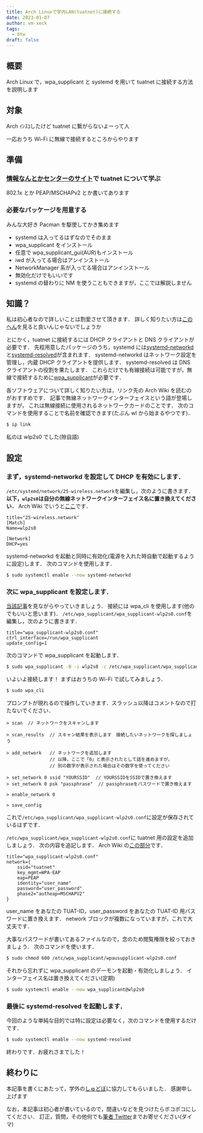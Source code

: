 ```yaml
---
title: Arch Linuxで学内LAN(tuatnet)に接続する
date: 2023-01-07
author: vm-xeck
tags:
  - btw
draft: false
---
```

## 概要

Arch Linux で，wpa_supplicant と systemd を用いて tuatnet に接続する方法を説明します

## 対象

Arch ｲﾝｽｺしたけど tuatnet に繋がらないよーって人

一応おうち Wi-Fi に無線で接続するところからやります

## 準備

### [情報なんとかセンターのサイト](https://www.imc.tuat.ac.jp/info-system0/campusnet/wlan/index.html)で tuatnet について学ぶ

802.1x とか PEAP/MSCHAPv2 とか書いてあります

### 必要なパッケージを用意する

みんな大好き Pacman を駆使してかき集めます

- systemd は入ってるはずなのでそのまま
- wpa_supplicant をインストール
- 任意で wpa_supplicant_gui(AUR)もインストール
- iwd が入ってる場合はアンインストール
- NetworkManager 系が入ってる場合はアンインストール
- 無効化だけでもいいです
- systemd の替わりに NM を使うこともできますが，ここでは解説しません

## 知識？

私は初心者なので詳しいことは割愛させて頂きます．
詳しく知りたい方は[この](https://wiki.archlinux.jp/index.php/%E3%83%8D%E3%83%83%E3%83%88%E3%83%AF%E3%83%BC%E3%82%AF%E8%A8%AD%E5%AE%9A)[へん](https://wiki.archlinux.jp/index.php/%E3%83%AF%E3%82%A4%E3%83%A4%E3%83%AC%E3%82%B9%E8%A8%AD%E5%AE%9A)を見ると良いんじゃないでしょうか

とにかく，tuatnet に接続するには DHCP クライアントと DNS クライアントが必要です．
先程用意したパッケージのうち，systemd には[systemd-networkd](https://wiki.archlinux.jp/index.php/Systemd-networkd)と[systemd-resolved](https://wiki.archlinux.jp/index.php/Systemd-resolved)が含まれます．
systemd-networkd はネットワーク設定を管理し，内蔵 DHCP クライアントを提供します．
systemd-resolved は DNS クライアントの役割を果たします．
これらだけでも有線接続は可能ですが，無線で接続するために[wpa_supplicant](https://wiki.archlinux.jp/index.php/Wpa_supplicant)が必要です．

各ソフトウェアについて詳しく知りたい方は，リンク先の Arch Wiki を読むのがおすすめです．
記事で無線ネットワークインターフェイスという語が登場しますが，
これは無線接続に使用されるネットワークカードのことです．
次のコマンドを使用することで名前を確認できます(たぶん wl から始まるやつです)．

```bash
$ ip link
```

私のは wlp2s0 でした(隙自語)

## 設定

### まず，systemd-networkd を設定して DHCP を有効にします．

`/etc/systemd/network/25-wireless.network`を編集し，次のように書きます．
**以下，`wlp2s0`は自分の無線ネットワークインターフェイス名に置き換えてください．**
Arch Wiki でいうと[ここ](https://wiki.archlinux.jp/index.php/Systemd-networkd#.E7.84.A1.E7.B7.9A.E3.82.A2.E3.83.80.E3.83.97.E3.82.BF)です．

```systemd
title="25-wireless.network"
[Match]
Name=wlp2s0

[Network]
DHCP=yes
```

systemd-networkd を起動と同時に有効化(電源を入れた時自動で起動するように設定)します．
次のコマンドを使用します．

```bash
$ sudo systemctl enable --now systemd-networkd
```

### 次に wpa_supplicant を設定します．

[当該記事](https://wiki.archlinux.jp/index.php/Wpa_supplicant#wpa_cli_.E3.81.A7.E6.8E.A5.E7.B6.9A.E3.81.99.E3.82.8B)を見ながらやっていきましょう．
接続には wpa_cli を使用します(他のでもいいと思います)．
`/etc/wpa_supplicant/wpa_supplicant-wlp2s0.conf`を編集し，次のように書きます．

```systemd
title="wpa_supplicant-wlp2s0.conf"
ctrl_interface=/run/wpa_supplicant
update_config=1
```

次のコマンドで wpa_supplicant を起動します．

```bash
$ sudo wpa_supplicant -B -i wlp2s0 -c /etc/wpa_supplicant/wpa_supplicant-wlp2s0.conf
```

いよいよ接続します！
まずはおうちの Wi-Fi で試してみましょう．

```bash
$ sudo wpa_cli
```

プロンプトが現れるので操作していきます．スラッシュ以降はコメントなので打たないでください．

```
> scan  // ネットワークをスキャンします

> scan_results  // スキャン結果を表示します　接続したいネットワークを探しましょう

> add_network   // ネットワークを追加します
                // 以降，ここで「0」と表示されたとして話を進めますが，
                // 別の数字が表示された場合はその数字を使ってください

> set_network 0 ssid "YOURSSID"  // YOURSSIDをSSIDで置き換えます
> set_network 0 psk "passphrase"  // passphraseをパスワードで置き換えます

> enable_network 0

> save_config
```

これで`/etc/wpa_supplicant/wpa_supplicant-wlp2s0.conf`に設定が保存されているはずです．

`/etc/wpa_supplicant/wpa_supplicant-wlp2s0.conf`に tuatnet 用の設定を追加しましょう．
次の内容を追記します．
Arch Wiki の[この部分](https://wiki.archlinux.jp/index.php/Wpa_supplicant#802.1x.2Fradius)です．

```systemd
title="wpa_supplicant-wlp2s0.conf"
network={
    ssid="tuatnet"
    key_mgmt=WPA-EAP
    eap=PEAP
    identity="user_name"
    password="user_password"
    phase2="autheap=MSCHAPV2"
}
```

user_name をあなたの TUAT-ID，user_password をあなたの TUAT-ID 用パスワードに置き換えます．
network ブロックが複数になっていますが，これで大丈夫です．

大事なパスワードが書いてあるファイルなので，念のため閲覧権限を絞っておきましょう．
次のコマンドを使います．

```bash
$ sudo chmod 600 /etc/wpa_supplicant/wpausupplicant-wlp2s0.conf
```

それから忘れずに wpa_supplicant のデーモンを起動・有効化しましょう．
インターフェイス名は置き換えてください(定期)

```bash
$ sudo systemctl enable --now wpa_supplicant@wlp2s0
```

### 最後に systemd-resolved を起動します．

今回のような単純な目的では特に設定は必要なく，次のコマンドを使用するだけです．

```bash
$ sudo systemctl enable --now systemd-resolved
```

終わりです．お疲れさまでした！

## 終わりに

本記事を書くにあたって，学外の[しゅどぼ](https://twitter.com/_QiToY)に協力してもらいました．
感謝申し上げます

なお，本記事は初心者が書いているので，間違いなどを見つけたらボコボコにしてください．
訂正，質問，その他何でも[筆者 Twitter](https://twitter.com/vm_xeck)までお寄せください(ダイマ)

